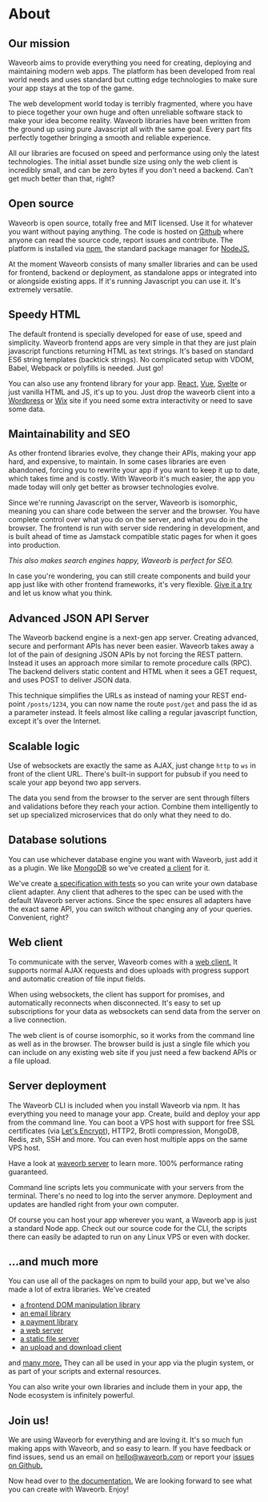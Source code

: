 # About

## Our mission

Waveorb aims to provide everything you need for creating, deploying and maintaining modern web apps. The platform has been developed from real world needs and uses standard but cutting edge technologies to make sure your app stays at the top of the game.

The web development world today is terribly fragmented, where you have to piece together your own huge and often unreliable software stack to make your idea become reality. Waveorb libraries have been written from the ground up using pure Javascript all with the same goal. Every part fits perfectly together bringing a smooth and reliable experience.

All our libraries are focused on speed and performance using only the latest technologies. The initial asset bundle size using only the web client is incredibly small, and can be zero bytes if you don't need a backend. Can't get much better than that, right?

## Open source

Waveorb is open source, totally free and MIT licensed. Use it for whatever you want without paying anything. The code is hosted on [Github](https://github.com/eldoy/waveorb) where anyone can read the source code, report issues and contribute. The platform is installed via [npm](https://npmjs.com), the standard package manager for [NodeJS.](https://nodejs.org)

At the moment Waveorb consists of many smaller libraries and can be used for frontend, backend or deployment, as standalone apps or integrated into or alongside existing apps. If it's running Javascript you can use it. It's extremely versatile.

## Speedy HTML

The default frontend is specially developed for ease of use, speed and simplicity. Waveorb frontend apps are very simple in that they are just plain javascript functions returning HTML as text strings. It's based on standard ES6 string templates (backtick strings). No complicated setup with VDOM, Babel, Webpack or polyfills is needed. Just go!

You can also use any frontend library for your app. [React,](https://reactjs.org) [Vue,](https://vuejs.org) [Svelte](https://svelte.dev) or just vanilla HTML and JS, it's up to you. Just drop the waveorb client into a [Wordpress](https://wordpress.org) or [Wix](https://www.wix.com) site if you need some extra interactivity or need to save some data.

## Maintainability and SEO

As other frontend libraries evolve, they change their APIs, making your app hard, and expensive, to maintain. In some cases libraries are even abandoned, forcing you to rewrite your app if you want to keep it up to date, which takes time and is costly. With Waveorb it's much easier, the app you made today will only get better as browser technologies evolve.

Since we're running Javascript on the server, Waveorb is isomorphic, meaning you can share code between the server and the browser. You have complete control over what you do on the server, and what you do in the browser. The frontend is run with server side rendering in development, and is built ahead of time as Jamstack compatible static pages for when it goes into production.

_This also makes search engines happy, Waveorb is perfect for SEO._

In case you're wondering, you can still create components and build your app just like with other frontend frameworks, it's very flexible. [Give it a try](/doc/pages.html) and let us know what you think.

## Advanced JSON API Server

The Waveorb backend engine is a next-gen app server. Creating advanced, secure and performant APIs has never been easier. Waveorb takes away a lot of the pain of designing JSON APIs by not forcing the REST pattern. Instead it uses an approach more similar to remote procedure calls (RPC). The backend delivers static content and HTML when it sees a GET request, and uses POST to deliver JSON data.

This technique simplifies the URLs as instead of naming your REST end-point `/posts/1234`, you can now name the route `post/get` and pass the id as a parameter instead. It feels almost like calling a regular javascript function, except it's over the Internet.

## Scalable logic

Use of websockets are exactly the same as AJAX, just change `http` to `ws` in front of the client URL. There's built-in support for pubsub if you need to scale your app beyond two app servers.

The data you send from the browser to the server are sent through filters and validations before they reach your action. Combine them intelligently to set up specialized microservices that do only what they need to do.

## Database solutions

You can use whichever database engine you want with Waveorb, just add it as a plugin. We like [MongoDB](https://www.mongodb.com) so we've created [a client](https://github.com/eldoy/mongowave) for it.

We've create [a specification with tests](https://github.com/eldoy/waveorb-db) so you can write your own database client adapter. Any client that adheres to the spec can be used with the default Waveorb server actions. Since the spec ensures all adapters have the exact same API, you can switch without changing any of your queries. Convenient, right?

## Web client

To communicate with the server, Waveorb comes with a [web client.](https://github.com/eldoy/waveorb-client) It supports normal AJAX requests and does uploads with progress support and automatic creation of file input fields.

When using websockets, the client has support for promises, and automatically reconnects when disconnected. It's easy to set up subscriptions for your data as websockets can send data from the server on a live connection.

The web client is of course isomorphic, so it works from the command line as well as in the browser. The browser build is just a single file which you can include on any existing web site if you just need a few backend APIs or a file upload.

## Server deployment

The Waveorb CLI is included when you install Waveorb via npm. It has everything you need to manage your app. Create, build and deploy your app from the command line. You can boot a VPS host with support for free SSL certificates (via [Let's Encrypt](https://letsencrypt.org)), HTTP2, Brotli compression, MongoDB, Redis, zsh, SSH and more. You can even host multiple apps on the same VPS host.

Have a look at [waveorb server](https://github.com/eldoy/waveorb-server) to learn more. 100% performance rating guaranteed.

Command line scripts lets you communicate with your servers from the terminal. There's no need to log into the server anymore. Deployment and updates are handled right from your own computer.

Of course you can host your app wherever you want, a Waveorb app is just a standard Node app. Check out our source code for the CLI, the scripts there can easily be adapted to run on any Linux VPS or even with docker.

## ...and much more

You can use all of the packages on npm to build your app, but we've also made a lot of extra libraries. We've created

* [a frontend DOM manipulation library](https://github.com/eldoy/haka)
* [an email library](https://github.com/eldoy/wmail)
* [a payment library](https://github.com/eldoy/wpay)
* [a web server](https://github.com/eldoy/sirloin)
* [a static file server](https://github.com/eldoy/hangersteak)
* [an upload and download client](https://github.com/eldoy/dugg)

and [many more.](/doc/libraries.html) They can all be used in your app via the plugin system, or as part of your scripts and external resources.

You can also write your own libraries and include them in your app, the Node ecosystem is infinitely powerful.

## Join us!

We are using Waveorb for everything and are loving it. It's so much fun making apps with Waveorb, and so easy to learn. If you have feedback or find issues, send us an email on [hello@waveorb.com](mailto:hello@waveorb.com) or report your [issues on Github.](https://github.com/eldoy/waveorb/issues)

Now head over to [the documentation.](/docs.html) We are looking forward to see what you can create with Waveorb. Enjoy!
